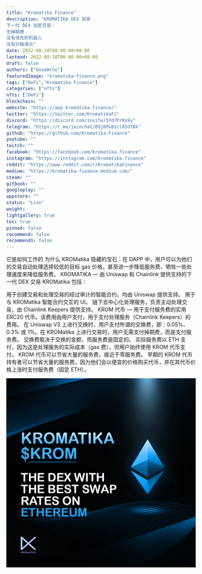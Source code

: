 ```yaml
---
title: "Kromatika Finance"
description: "KROMATIKA DEX 贸易
下一代 DEX 加密交易：
无掉期费
没有领先的机器人
没有价格滑点"
date: 2022-08-18T00:00:00+08:00
lastmod: 2022-08-18T00:00:00+08:00
draft: false
authors: ["boodArno"]
featuredImage: "kromatika-finance.png"
tags: ["DeFi","Kromatika Finance"]
categories: ["nfts"]
nfts: ["DeFi"]
blockchain: ""
website: "https://app.kromatika.finance/"
twitter: "https://twitter.com/KromatikaFi"
discord: "https://discord.com/invite/5Yd7PrRx9y"
telegram: "https://t.me/joinchat/09jBPxB1cl85OTBk"
github: "https://github.com/Kromatika-Finance"
youtube: ""
twitch: ""
facebook: "https://facebook.com/kromatika.finance"
instagram: "https://instagram.com/kromatika.finance"
reddit: "https://www.reddit.com/r/KromatikaFinance"
medium: "https://kromatika-finance.medium.com/"
steam: ""
gitbook: ""
googleplay: ""
appstore: ""
status: "Live"
weight: 
lightgallery: true
toc: true
pinned: false
recommend: false
recommend1: false
---
```


它是如何工作的 为什么 KROMatika 隐藏的宝石：在 DAPP 中，用户可以为他们的交易自动处理选择较低的目标 gas 价格，甚至进一步降低服务费，牺牲一些处理速度来降低服务费。
KROMATIKA — 由 Uniswap 和 Chainlink 提供支持的下一代 DEX 交易
KROMatika 包括：

  用于创建交易和处理交易的经过审计的智能合约，均由 Uniswap 提供支持。
  用于与 KROMatika 智能合约交互的 UI。
  链下去中心化处理服务，负责主动处理交易，由 Chainlink Keepers 提供支持。
  KROM 代币 — 用于支付服务费的实用 ERC20 代币。该费用由用户支付，用于支付处理服务（Chainlink Keepers）的费用。
  在 Uniswap V3 上进行交换时，用户支付所谓的交换费，即：0.05%、0.3% 或 1%。在 KROMatika 上进行交易时，用户无需支付掉期费，而是支付服务费。
  交换费取决于交换的金额，而服务费是固定的。
  实际服务费以 ETH 支付，因为这是处理服务的实际成本（gas 费），但用户始终使用 KROM 代币支付。
  KROM 代币可以节省大量的服务费，接近于零服务费。
  早期的 KROM 代币持有者可以节省大量的服务费，因为他们会以便宜的价格购买代币，并在其代币价格上涨时支付服务费（固定 ETH）。

![FaXkz8ZakAAQ1Ru](FaXkz8ZakAAQ1Ru.jpg)

